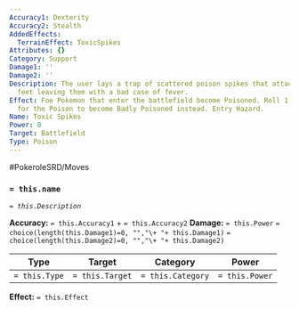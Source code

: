 ```yaml
---
Accuracy1: Dexterity
Accuracy2: Stealth
AddedEffects:
  TerrainEffect: ToxicSpikes
Attributes: {}
Category: Support
Damage1: ''
Damage2: ''
Description: The user lays a trap of scattered poison spikes that attach to the opponent's
  feet leaving them with a bad case of fever.
Effect: Foe Pokemon that enter the battlefield become Poisoned. Roll 1 Chance Dice
  for the Poison to become Badly Poisoned instead. Entry Hazard.
Name: Toxic Spikes
Power: 0
Target: Battlefield
Type: Poison
---
```


#PokeroleSRD/Moves

### `= this.name` 
*`= this.Description`*

**Accuracy:** `= this.Accuracy1` + `= this.Accuracy2`
**Damage:** `= this.Power` `= choice(length(this.Damage1)=0, "","\+ "+ this.Damage1)` `= choice(length(this.Damage2)=0, "","\+ "+ this.Damage2)`

| Type          | Target          | Category          | Power          |
| ------------- | --------------- | ----------------  | -------------- |
| `= this.Type` | `= this.Target` | `= this.Category` | `= this.Power` | 

**Effect:** `= this.Effect`